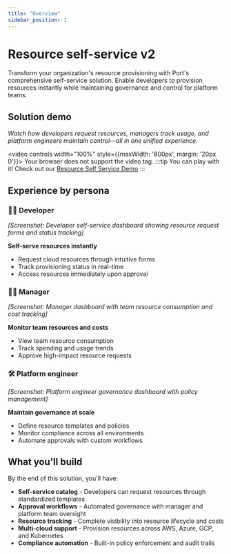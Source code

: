 ```yaml
---
title: "Overview"
sidebar_position: 1
---
```


# Resource self-service v2

Transform your organization's resource provisioning with Port's comprehensive self-service solution. Enable developers to provision resources instantly while maintaining governance and control for platform teams.

## Solution demo


*Watch how developers request resources, managers track usage, and platform engineers maintain control—all in one unified experience.*

<video controls width="100%" style={{maxWidth: '800px', margin: '20px 0'}}>
  <source src="/video/resource-self-service-demo.mp4" type="video/mp4" />
  Your browser does not support the video tag.
</video>
:::tip You can play with it! 
Check out our [Resource Self Service Demo](https://demo.getport.io)
:::




## Experience by persona

### 👨‍💻 Developer
*[Screenshot: Developer self-service dashboard showing resource request forms and status tracking]*

**Self-serve resources instantly**
- Request cloud resources through intuitive forms
- Track provisioning status in real-time
- Access resources immediately upon approval

### 👨‍💼 Manager
*[Screenshot: Manager dashboard with team resource consumption and cost tracking]*

**Monitor team resources and costs**
- View team resource consumption
- Track spending and usage trends
- Approve high-impact resource requests

### 🛠️ Platform engineer
*[Screenshot: Platform engineer governance dashboard with policy management]*

**Maintain governance at scale**
- Define resource templates and policies
- Monitor compliance across all environments
- Automate approvals with custom workflows

## What you'll build

By the end of this solution, you'll have:

- **Self-service catalog** - Developers can request resources through standardized templates
- **Approval workflows** - Automated governance with manager and platform team oversight  
- **Resource tracking** - Complete visibility into resource lifecycle and costs
- **Multi-cloud support** - Provision resources across AWS, Azure, GCP, and Kubernetes
- **Compliance automation** - Built-in policy enforcement and audit trails 